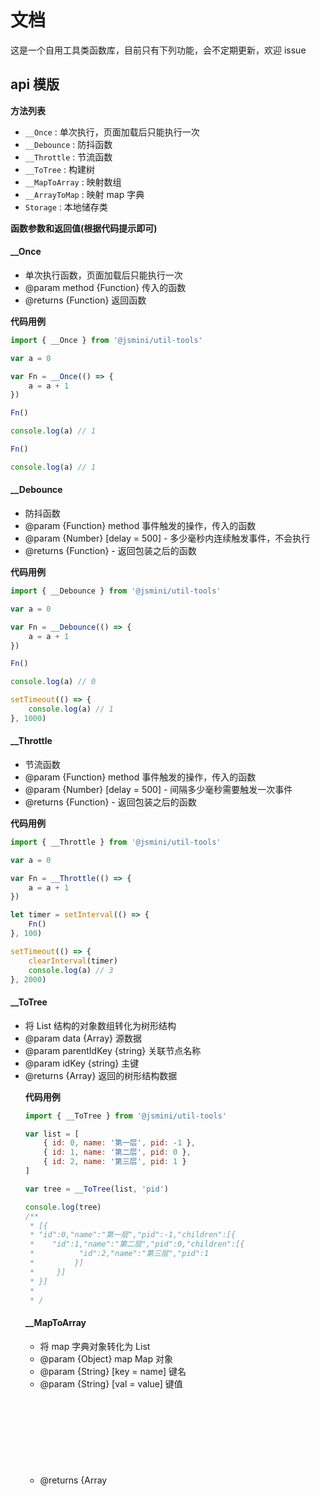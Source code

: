 # 文档

这是一个自用工具类函数库，目前只有下列功能，会不定期更新，欢迎 issue

## api 模版

**方法列表**

-   `__Once` : 单次执行，页面加载后只能执行一次
-   `__Debounce` : 防抖函数
-   `__Throttle` : 节流函数
-   `__ToTree` : 构建树
-   `__MapToArray` : 映射数组
-   `__ArrayToMap` : 映射 map 字典
-   `Storage` : 本地储存类

**函数参数和返回值(根据代码提示即可)**

#### \_\_Once

-   单次执行函数，页面加载后只能执行一次
-   @param method {Function} 传入的函数
-   @returns {Function} 返回函数

**代码用例**

```js
import { __Once } from '@jsmini/util-tools'

var a = 0

var Fn = __Once(() => {
    a = a + 1
})

Fn()

console.log(a) // 1

Fn()

console.log(a) // 1
```

#### \_\_Debounce

-   防抖函数
-   @param {Function} method 事件触发的操作，传入的函数
-   @param {Number} [delay = 500] - 多少毫秒内连续触发事件，不会执行
-   @returns {Function} - 返回包装之后的函数

**代码用例**

```js
import { __Debounce } from '@jsmini/util-tools'

var a = 0

var Fn = __Debounce(() => {
    a = a + 1
})

Fn()

console.log(a) // 0

setTimeout(() => {
    console.log(a) // 1
}, 1000)
```

#### \_\_Throttle

-   节流函数
-   @param {Function} method 事件触发的操作，传入的函数
-   @param {Number} [delay = 500] - 间隔多少毫秒需要触发一次事件
-   @returns {Function} - 返回包装之后的函数

**代码用例**

```js
import { __Throttle } from '@jsmini/util-tools'

var a = 0

var Fn = __Throttle(() => {
    a = a + 1
})

let timer = setInterval(() => {
    Fn()
}, 100)

setTimeout(() => {
    clearInterval(timer)
    console.log(a) // 3
}, 2000)
```

#### \_\_ToTree

-   将 List 结构的对象数组转化为树形结构
-   @param data {Array<object>} 源数据
-   @param parentIdKey {string} 关联节点名称
-   @param idKey {string} 主键
-   @returns {Array<object>} 返回的树形结构数据

**代码用例**

```js
import { __ToTree } from '@jsmini/util-tools'

var list = [
    { id: 0, name: '第一层', pid: -1 },
    { id: 1, name: '第二层', pid: 0 },
    { id: 2, name: '第三层', pid: 1 }
]

var tree = __ToTree(list, 'pid')

console.log(tree)
/**
 * [{
 * "id":0,"name":"第一层","pid":-1,"children":[{
 *    "id":1,"name":"第二层","pid":0,"children":[{
 *          "id":2,"name":"第三层","pid":1
 *         }]
 *     }]
 * }]
 *
 * /
```

#### \_\_MapToArray

-   将 map 字典对象转化为 List
-   @param {Object} map Map 对象
-   @param {String} [key = name] 键名
-   @param {String} [val = value] 键值
-   @returns {Array<Object>} 返回数组

**代码用例**

```js
import { __MapToArray } from '@jsmini/util-tools'

var map = {
    Vue: 'version --alpha-next',
    React: 'hook 16.8',
    Angular: 'I do',
}

var list = __MapToArray(map)

console.log(list) // [{"name":"Vue","value":"version --alpha-next"},{"name":"React","value":"hook 16.8"},{"name":"Angular","value":"I do"}]
```

#### \_\_ArrayToMap

-   将数组转化为字典对象类型
-   @param {Array} array 数据
-   @param {String} [key = name] 键名
-   @param {String} [val = value] 键值
-   @returns {Object} 返回 map 对象字典

**代码用例**

```js
import { __MapToArray } from '@jsmini/util-tools'

var list = [
    { name: 'Vue', value: 'version --alpha-next' },
    { name: 'React', value: 'hook 16.8' },
    { name: 'Angular', value: 'I do' },
]

var map = __MapToArray(map)

console.log(map)
/*
{
    Vue: 'version --alpha-next',
    React: 'hook 16.8',
    Angular: 'I do'
}
*/
```

#### Storage

-   本地持久化储存实体类
-   @param isLocal {boolean | object} 储存模式，当不为布尔值时，丢弃第二个参数，并且与实例化传入值无关
-   @param deep {boolean} 是否挂载为全局对象，仅在浏览器模式下并且 isLocal 为布尔值时生效。设置 true 时，实例为单例模式。如果确需重新构建，则调用 destroyed 方法后重新实例化
-   @returns Storage 实例

**代码用例**

```js
import { Storage } from '@jsmini/util-tools'

let St = new Storage()

console.log(St === new Storage()) // true

var a = true

var c = { name: 123, value: 'test' }

St.set('a', a) // 单值模式

St.set(c) // 多值模式

St.get('a') // true | 单值模式

St.get(['a', 'name']) // {a: true, name: 123} | 多值模式

St.getAll() // {a: true, name: 123, value: 'test'} | 获取全部

St.remove('a') // 单值模式

St.remove(['a', 'name']) // 多值模式

St.removeAll() // 删除全部

St.destroyed() // 销毁当前实例
```

**特殊说明**

`Storage` 本地储存类不支持`Node`环境。
